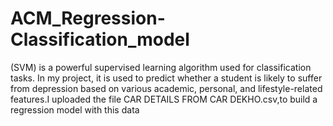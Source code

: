 # ACM_Regression-Classification_model
(SVM) is a powerful supervised learning algorithm used for classification tasks. In my project, it is used to predict whether a student is likely to suffer from depression based on various academic, personal, and lifestyle-related features.I uploaded the file CAR DETAILS FROM CAR DEKHO.csv,to build a regression model with this data
